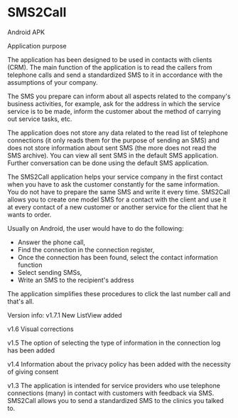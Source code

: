 # SMS2Call
Android APK

Application purpose

The application has been designed to be used in contacts with clients (CRM). The main function of the application is to read the callers from telephone calls and send a standardized SMS to it in accordance with the assumptions of your company.

The SMS you prepare can inform about all aspects related to the company's business activities, for example, ask for the address in which the service service is to be made, inform the customer about the method of carrying out service tasks, etc.

The application does not store any data related to the read list of telephone connections (it only reads them for the purpose of sending an SMS) and does not store information about sent SMS (the more does not read the SMS archive). You can view all sent SMS in the default SMS application. Further conversation can be done using the default SMS application.

The SMS2Call application helps your service company in the first contact when you have to ask the customer constantly for the same information. You do not have to prepare the same SMS and write it every time. SMS2Call allows you to create one model SMS for a contact with the client and use it at every contact of a new customer or another service for the client that he wants to order.

Usually on Android, the user would have to do the following:
- Answer the phone call,
- Find the connection in the connection register,
- Once the connection has been found, select the contact information function
- Select sending SMSs,
- Write an SMS to the recipient's address

The application simplifies these procedures to click the last number call and that's all. 

Version info:
v1.7.1
New ListView added

v1.6
Visual corrections

v1.5
The option of selecting the type of information in the connection log has been added

v1.4
Information about the privacy policy has been added with the necessity of giving consent

v1.3
The application is intended for service providers who use telephone connections (many) in contact with customers with feedback via SMS. SMS2Call allows you to send a standardized SMS to the clinics you talked to.
